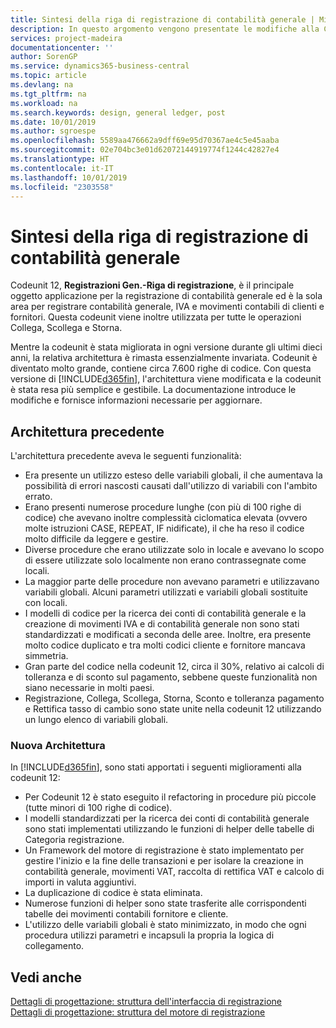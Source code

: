 ```yaml
---
title: Sintesi della riga di registrazione di contabilità generale | Microsoft Docs
description: In questo argomento vengono presentate le modifiche alla Codeunit 12, **Registrazioni Gen.-Riga di registrazione**, ovvero il principale oggetto applicazione per la registrazione di contabilità generale e la sola area per registrare contabilità generale, IVA e movimenti contabili di clienti e fornitori.
services: project-madeira
documentationcenter: ''
author: SorenGP
ms.service: dynamics365-business-central
ms.topic: article
ms.devlang: na
ms.tgt_pltfrm: na
ms.workload: na
ms.search.keywords: design, general ledger, post
ms.date: 10/01/2019
ms.author: sgroespe
ms.openlocfilehash: 5589aa476662a9dff69e95d70367ae4c5e45aaba
ms.sourcegitcommit: 02e704bc3e01d62072144919774f1244c42827e4
ms.translationtype: HT
ms.contentlocale: it-IT
ms.lasthandoff: 10/01/2019
ms.locfileid: "2303558"
---
```

# <a name="general-journal-post-line-overview"></a>Sintesi della riga di registrazione di contabilità generale
Codeunit 12, **Registrazioni Gen.-Riga di registrazione**, è il principale oggetto applicazione per la registrazione di contabilità generale ed è la sola area per registrare contabilità generale, IVA e movimenti contabili di clienti e fornitori. Questa codeunit viene inoltre utilizzata per tutte le operazioni Collega, Scollega e Storna.  
  
Mentre la codeunit è stata migliorata in ogni versione durante gli ultimi dieci anni, la relativa architettura è rimasta essenzialmente invariata. Codeunit è diventato molto grande, contiene circa 7.600 righe di codice. Con questa versione di [!INCLUDE[d365fin](includes/d365fin_md.md)], l'architettura viene modificata e la codeunit è stata resa più semplice e gestibile. La documentazione introduce le modifiche e fornisce informazioni necessarie per aggiornare.  
  
## <a name="old-architecture"></a>Architettura precedente  
L'architettura precedente aveva le seguenti funzionalità:  
  
* Era presente un utilizzo esteso delle variabili globali, il che aumentava la possibilità di errori nascosti causati dall'utilizzo di variabili con l'ambito errato.  
* Erano presenti numerose procedure lunghe (con più di 100 righe di codice) che avevano inoltre complessità ciclomatica elevata (ovvero molte istruzioni CASE, REPEAT, IF nidificate), il che ha reso il codice molto difficile da leggere e gestire.  
* Diverse procedure che erano utilizzate solo in locale e avevano lo scopo di essere utilizzate solo localmente non erano contrassegnate come locali.  
* La maggior parte delle procedure non avevano parametri e utilizzavano variabili globali. Alcuni parametri utilizzati e variabili globali sostituite con locali.  
* I modelli di codice per la ricerca dei conti di contabilità generale e la creazione di movimenti IVA e di contabilità generale non sono stati standardizzati e modificati a seconda delle aree. Inoltre, era presente molto codice duplicato e tra molti codici cliente e fornitore mancava simmetria.  
* Gran parte del codice nella codeunit 12, circa il 30%, relativo ai calcoli di tolleranza e di sconto sul pagamento, sebbene queste funzionalità non siano necessarie in molti paesi.  
* Registrazione, Collega, Scollega, Storna, Sconto e tolleranza pagamento e Rettifica tasso di cambio sono state unite nella codeunit 12 utilizzando un lungo elenco di variabili globali.  
  
### <a name="new-architecture"></a>Nuova Architettura  
In [!INCLUDE[d365fin](includes/d365fin_md.md)], sono stati apportati i seguenti miglioramenti alla codeunit 12:  
  
* Per Codeunit 12 è stato eseguito il refactoring in procedure più piccole (tutte minori di 100 righe di codice).  
* I modelli standardizzati per la ricerca dei conti di contabilità generale sono stati implementati utilizzando le funzioni di helper delle tabelle di Categoria registrazione.  
* Un Framework del motore di registrazione è stato implementato per gestire l'inizio e la fine delle transazioni e per isolare la creazione in contabilità generale, movimenti VAT, raccolta di rettifica VAT e calcolo di importi in valuta aggiuntivi.  
* La duplicazione di codice è stata eliminata.  
* Numerose funzioni di helper sono state trasferite alle corrispondenti tabelle dei movimenti contabili fornitore e cliente.  
* L'utilizzo delle variabili globali è stato minimizzato, in modo che ogni procedura utilizzi parametri e incapsuli la propria la logica di collegamento.  
  
## <a name="see-also"></a>Vedi anche  
[Dettagli di progettazione: struttura dell'interfaccia di registrazione](design-details-posting-interface-structure.md)   
[Dettagli di progettazione: struttura del motore di registrazione](design-details-posting-engine-structure.md)
